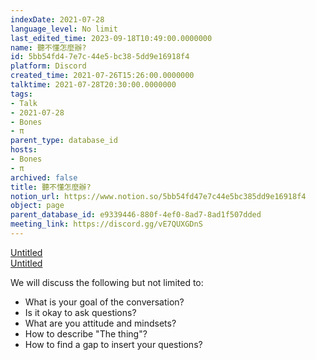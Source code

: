```yaml
---
indexDate: 2021-07-28
language_level: No limit
last_edited_time: 2023-09-18T10:49:00.0000000
name: 聽不懂怎麼辦?
id: 5bb54fd4-7e7c-44e5-bc38-5dd9e16918f4
platform: Discord
created_time: 2021-07-26T15:26:00.0000000
talktime: 2021-07-28T20:30:00.0000000
tags:
- Talk
- 2021-07-28
- Bones
- π
parent_type: database_id
hosts:
- Bones
- π
archived: false
title: 聽不懂怎麼辦?
notion_url: https://www.notion.so/5bb54fd47e7c44e5bc385dd9e16918f4
object: page
parent_database_id: e9339446-880f-4ef0-8ad7-8ad1f507dded
meeting_link: https://discord.gg/vE7QUXGDnS
---
```




[Untitled](https://www.notion.so/12c4a9e645d54aefa860b5f927a0b220)   
[Untitled](https://www.notion.so/482e61b02b9c4456b2b4fe86bb7544c6)   


We will discuss the following but not limited to:
   - What is your goal of the conversation?
   - Is it okay to ask questions?
   - What are you attitude and mindsets?
   - How to describe "The thing"?
   - How to find a gap to insert your questions?







